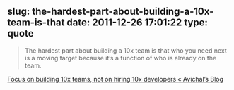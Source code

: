 slug: the-hardest-part-about-building-a-10x-team-is-that
date: 2011-12-26 17:01:22
type: quote
---

> The hardest part about building a 10x team is that who you need next is a moving target because it’s a function of who is already on the team.

[Focus on building 10x teams, not on hiring 10x developers « Avichal’s Blog](http://avichal.wordpress.com/2011/12/16/focus-on-building-10x-teams-not-on-hiring-10x-developers/)
